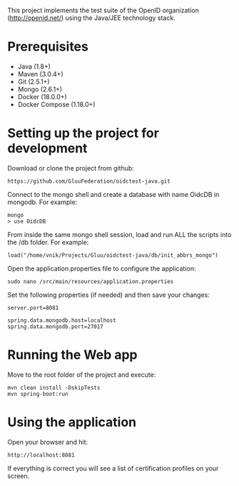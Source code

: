 This project implements the test suite of the OpenID organization (http://openid.net/) using the Java/JEE technology stack. 

# Prerequisites

- Java (1.8+)
- Maven (3.0.4+)
- Git (2.5.1+)
- Mongo (2.6.1+)
- Docker (18.0.0+)
- Docker Compose (1.18.0+)

# Setting up the project for development
Download or clone the project from github:

````
https://github.com/GluuFederation/oidctest-java.git   
````

Connect to the mongo shell and create a database with name OidcDB in mongodb. For example:

````
mongo
> use OidcDB
````

From inside the same mongo shell session, load and run ALL the scripts into the /db folder. For example:

````
load("/home/vnik/Projects/Gluu/oidctest-java/db/init_abbrs_mongo")
````

Open the application.properties file to configure the application:

````
sudo nano /src/main/resources/application.properties

````

Set the following properties (if needed) and then save your changes:

````
server.port=8081

spring.data.mongodb.host=localhost
spring.data.mongodb.port=27017
````

# Running the Web app

Move to the root folder of the project and execute:

````
mvn clean install -DskipTests
mvn spring-boot:run
````

# Using the application

Open your browser and hit:

````
http://localhost:8081
````

If everything is correct you will see a list of certification profiles on your screen.

